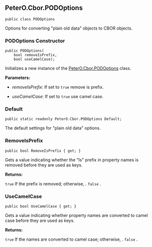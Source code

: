 ## PeterO.Cbor.PODOptions

    public class PODOptions

Options for converting "plain old data" objects to CBOR objects.

### PODOptions Constructor

    public PODOptions(
        bool removeIsPrefix,
        bool useCamelCase);

Initializes a new instance of the [PeterO.Cbor.PODOptions](PeterO.Cbor.PODOptions.md) class.

<b>Parameters:</b>

 * <i>removeIsPrefix</i>: If set to `true` remove is prefix.

 * <i>useCamelCase</i>: If set to `true` use camel case.

### Default

    public static readonly PeterO.Cbor.PODOptions Default;

The default settings for "plain old data" options.

### RemoveIsPrefix

    public bool RemoveIsPrefix { get; }

Gets a value indicating whether the "Is" prefix in property names is removed before they are used as keys.

<b>Returns:</b>

 `true`  If the prefix is removed; otherwise, . `false` .

### UseCamelCase

    public bool UseCamelCase { get; }

Gets a value indicating whether property names are converted to camel case before they are used as keys.

<b>Returns:</b>

 `true`  If the names are converted to camel case; otherwise, .  `false` .
